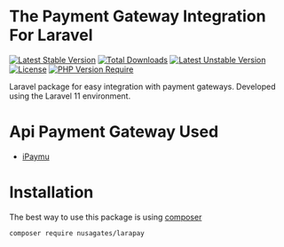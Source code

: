 # The Payment Gateway Integration For Laravel
[![Latest Stable Version](http://poser.pugx.org/nusagates/larapay/v)](https://packagist.org/packages/nusagates/larapay) [![Total Downloads](http://poser.pugx.org/nusagates/larapay/downloads)](https://packagist.org/packages/nusagates/larapay) [![Latest Unstable Version](http://poser.pugx.org/nusagates/larapay/v/unstable)](https://packagist.org/packages/nusagates/larapay) [![License](http://poser.pugx.org/nusagates/larapay/license)](https://packagist.org/packages/nusagates/larapay) [![PHP Version Require](http://poser.pugx.org/nusagates/larapay/require/php)](https://packagist.org/packages/nusagates/larapay)

Laravel package for easy integration with payment gateways. Developed using the Laravel 11 environment.

# Api Payment Gateway Used
- [iPaymu](https://ipaymu.com/en/api-documentation/)

# Installation
The best way to use this package is using [composer](https://getcomposer.org/)

`composer require nusagates/larapay`



